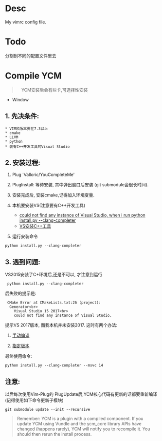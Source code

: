 # Desc
My vimrc config file.

# Todo 
分割到不同的配置文件里去

# Compile YCM
>　YCM安装后会有些卡,可选择性安装

* Window
## 1. 先决条件: 
    * VIM和版本要在7.3以上
    * cmake
    * LLVM
    * python 
    * 装有C++开发工具的Visual Studio
## 2. 安装过程:
1) Plug 'Valloric/YouCompleteMe'
2) PlugInstall: 等待安装, 其中弹出窗口后安装 (git submodule会很长时间).
3) 安装完成后, 安装cmake,记得加入环境变量.
4) 本机要安装VS(注意要有C++开发工具)

   * [could not find any instance of Visual Studio, when i run python install.py --clang-completer](https://github.com/Valloric/YouCompleteMe/issues/2945)
    * [VS安装C++工具](https://wenku.baidu.com/view/08b294a733687e21ae45a9db.html)
5) 运行安装命令
```shell
python install.py --clang-completer
```
## 3. 遇到问题:
VS2015安装了C+环境后,还是不可以, 才注意到运行
``` shell
 python install.py --clang-completer
```
后失败的提示是:
```shell
 CMake Error at CMakeLists.txt:26 (project):
  Generator<br>
    Visual Studio 15 2017<br>
    could not find any instance of Visual Studio.
```  
提示VS 2017版本, 而我本机并未安装2017. 这时有两个办法:
1. [手动编译](https://github.com/Valloric/YouCompleteMe#full-installation-guide)

2. [指定版本](https://github.com/Valloric/YouCompleteMe#windows)

最终使用命令:
```shell
python install.py --clang-completer --msvc 14
```

## 注意:
以后每次使用Vim-Plug的 PlugUpdate后,YCM核心代码有更新的话都要重新编译(记得使用如下命令更新子模块)
```shell
git submodule update --init --recursive
```
> Remember: YCM is a plugin with a compiled component. If you update YCM using Vundle and the ycm_core library APIs have changed (happens rarely), YCM will notify you to recompile it. You should then rerun the install process. 